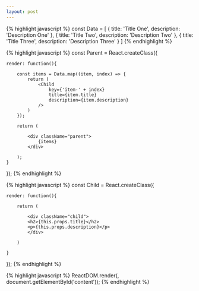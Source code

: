 ```yaml
---
layout: post
---
```


{% highlight javascript %}
const Data = [
	{
		title: 'Title One',
		description: 'Description One'
	},
	{
		title: 'Title Two',
		description: 'Description Two'
	},
	{
		title: 'Title Three',
		description: 'Description Three'
	}
]
{% endhighlight %}

{% highlight javascript %}
const Parent = React.createClass({

	render: function(){
		
		const items = Data.map((item, index) => {
			return (
				<Child
					key={'item-' + index}
					title={item.title}
					description={item.description}
				/>
			)
		});

		return (
		
			<div className="parent">
				{items}
			</div>

		);
	}

});
{% endhighlight %}

{% highlight javascript %}
const Child = React.createClass({

	render: function(){

		return (

			<div className="child">
			<h2>{this.props.title}</h2>
			<p>{this.props.description}</p>
			</div>

		)

	}

});
{% endhighlight %}

{% highlight javascript %}
ReactDOM.render(<Parent />, document.getElementById('content'));
{% endhighlight %}


